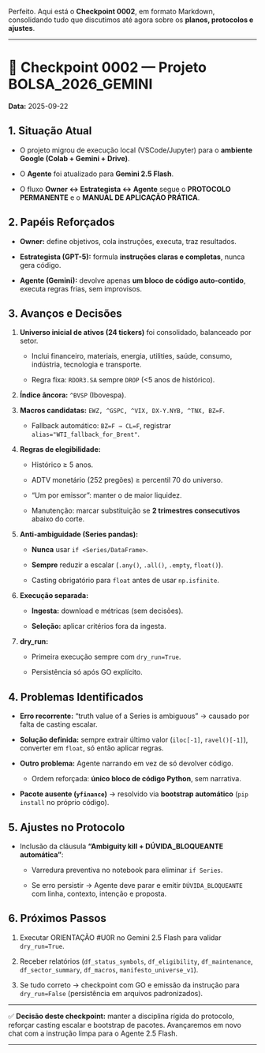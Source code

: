 Perfeito. Aqui está o **Checkpoint 0002**, em formato Markdown, consolidando tudo que discutimos até agora sobre os **planos, protocolos e ajustes**.

---

# 📌 Checkpoint 0002 — Projeto BOLSA_2026_GEMINI

**Data:** 2025-09-22

## 1. Situação Atual

- O projeto migrou de execução local (VSCode/Jupyter) para o **ambiente Google (Colab + Gemini + Drive)**.
    
- O **Agente** foi atualizado para **Gemini 2.5 Flash**.
    
- O fluxo **Owner ↔ Estrategista ↔ Agente** segue o **PROTOCOLO PERMANENTE** e o **MANUAL DE APLICAÇÃO PRÁTICA**.
    

## 2. Papéis Reforçados

- **Owner:** define objetivos, cola instruções, executa, traz resultados.
    
- **Estrategista (GPT-5):** formula **instruções claras e completas**, nunca gera código.
    
- **Agente (Gemini):** devolve apenas **um bloco de código auto-contido**, executa regras frias, sem improvisos.
    

## 3. Avanços e Decisões

1. **Universo inicial de ativos (24 tickers)** foi consolidado, balanceado por setor.
    
    - Inclui financeiro, materiais, energia, utilities, saúde, consumo, indústria, tecnologia e transporte.
        
    - Regra fixa: `RDOR3.SA` sempre `DROP` (<5 anos de histórico).
        
2. **Índice âncora:** `^BVSP` (Ibovespa).
    
3. **Macros candidatas:** `EWZ, ^GSPC, ^VIX, DX-Y.NYB, ^TNX, BZ=F`.
    
    - Fallback automático: `BZ=F → CL=F`, registrar `alias="WTI_fallback_for_Brent"`.
        
4. **Regras de elegibilidade:**
    
    - Histórico ≥ 5 anos.
        
    - ADTV monetário (252 pregões) ≥ percentil 70 do universo.
        
    - “Um por emissor”: manter o de maior liquidez.
        
    - Manutenção: marcar substituição se **2 trimestres consecutivos** abaixo do corte.
        
5. **Anti-ambiguidade (Series pandas):**
    
    - **Nunca** usar `if <Series/DataFrame>`.
        
    - **Sempre** reduzir a escalar (`.any()`, `.all()`, `.empty`, `float()`).
        
    - Casting obrigatório para `float` antes de usar `np.isfinite`.
        
6. **Execução separada:**
    
    - **Ingesta:** download e métricas (sem decisões).
        
    - **Seleção:** aplicar critérios fora da ingesta.
        
7. **dry_run:**
    
    - Primeira execução sempre com `dry_run=True`.
        
    - Persistência só após GO explícito.
        

## 4. Problemas Identificados

- **Erro recorrente:** “truth value of a Series is ambiguous” → causado por falta de casting escalar.
    
- **Solução definida:** sempre extrair último valor (`iloc[-1]`, `ravel()[-1]`), converter em `float`, só então aplicar regras.
    
- **Outro problema:** Agente narrando em vez de só devolver código.
    
    - Ordem reforçada: **único bloco de código Python**, sem narrativa.
        
- **Pacote ausente (`yfinance`)** → resolvido via **bootstrap automático** (`pip install` no próprio código).
    

## 5. Ajustes no Protocolo

- Inclusão da cláusula **“Ambiguity kill + DÚVIDA_BLOQUEANTE automática”**:
    
    - Varredura preventiva no notebook para eliminar `if Series`.
        
    - Se erro persistir → Agente deve parar e emitir `DÚVIDA_BLOQUEANTE` com linha, contexto, intenção e proposta.
        

## 6. Próximos Passos

1. Executar ORIENTAÇÃO #U0R no Gemini 2.5 Flash para validar `dry_run=True`.
    
2. Receber relatórios (`df_status_symbols`, `df_eligibility`, `df_maintenance`, `df_sector_summary`, `df_macros`, `manifesto_universe_v1`).
    
3. Se tudo correto → checkpoint com GO e emissão da instrução para `dry_run=False` (persistência em arquivos padronizados).
    

---

✅ **Decisão deste checkpoint:** manter a disciplina rígida do protocolo, reforçar casting escalar e bootstrap de pacotes. Avançaremos em novo chat com a instrução limpa para o Agente 2.5 Flash.

---

